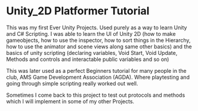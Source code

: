 # Unity_2D Platformer Tutorial


This was my first Ever Unity Projects. Used purely as a way to learn Unity and C# Scripting. I was able to learn the UI of Unity 2D (how to make gameobjects, how to use the inspector, how to sort things in the Hierarchy, how to use the animator and scene views along same other basics) and the basics of unity scripting (declaring variables, Void Start, Void Update, Methods and controls and interactable public variables and so on)

This was later used as a perfect Beginners tutorial for many people in the club, AMS Game Development Association (AGDA). Where playtesting and going through simple scripting really worked out well.

Sometimes I come back to this project to test out protocols and methods which I will implement in some of my other Projects. 
